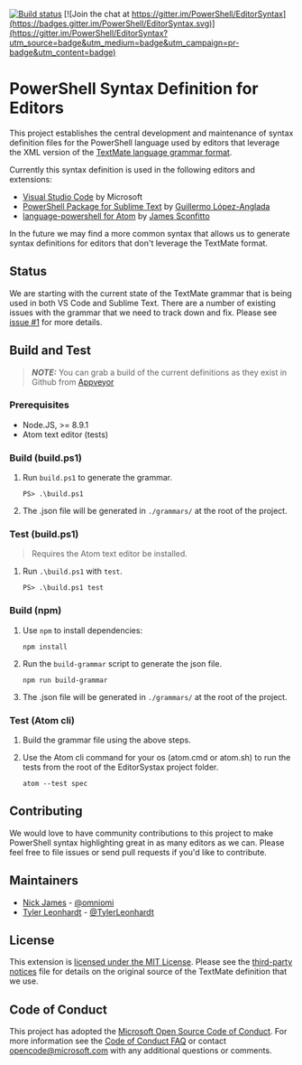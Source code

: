 [![Build status](https://ci.appveyor.com/api/projects/status/github/powershell/editorsyntax?branch=master&svg=true)](https://ci.appveyor.com/project/powershell/editorsyntax/branch/master) [![Join the chat at https://gitter.im/PowerShell/EditorSyntax](https://badges.gitter.im/PowerShell/EditorSyntax.svg)](https://gitter.im/PowerShell/EditorSyntax?utm_source=badge&utm_medium=badge&utm_campaign=pr-badge&utm_content=badge)

# PowerShell Syntax Definition for Editors

This project establishes the central development and maintenance of syntax definition
files for the PowerShell language used by editors that leverage the XML version of the
[TextMate language grammar format](http://manual.macromates.com/en/language_grammars).

Currently this syntax definition is used in the following editors and extensions:

- [Visual Studio Code](https://github.com/Microsoft/vscode) by Microsoft
- [PowerShell Package for Sublime Text](https://github.com/SublimeText/PowerShell) by [Guillermo López-Anglada](https://github.com/guillermooo)
- [language-powershell for Atom](https://github.com/jugglingnutcase/language-powershell) by [James Sconfitto](https://github.com/jugglingnutcase/)

In the future we may find a more common syntax that allows us to generate syntax
definitions for editors that don't leverage the TextMate format.

## Status

We are starting with the current state of the TextMate grammar that is being used in
both VS Code and Sublime Text.  There are a number of existing issues with the grammar
that we need to track down and fix.  Please see [issue #1](https://github.com/PowerShell/EditorSyntax/issues/1)
for more details.

## Build and Test

> ***NOTE:*** You can grab a build of the current definitions as they exist in Github from [Appveyor](https://ci.appveyor.com/project/powershell/editorsyntax/branch/master/artifacts)

### Prerequisites

- Node.JS, >= 8.9.1
- Atom text editor (tests)

### Build (build.ps1)

1. Run `build.ps1` to generate the grammar.

    ```
    PS> .\build.ps1
    ```

2. The .json file will be generated in `./grammars/` at the root of the project.

### Test (build.ps1)

> Requires the Atom text editor be installed.

1. Run `.\build.ps1` with `test`.

    ```
    PS> .\build.ps1 test
    ```

### Build (npm)

1. Use `npm` to install dependencies:

    ```
    npm install
    ```

2. Run the `build-grammar` script to generate the json file.

    ```
    npm run build-grammar
    ```

3. The .json file will be generated in `./grammars/` at the root of the project.

### Test (Atom cli)

1. Build the grammar file using the above steps.

3. Use the Atom cli command for your os (atom.cmd or atom.sh) to run the tests from the root of the EditorSystax project folder.

    ```
    atom --test spec
    ```

## Contributing

We would love to have community contributions to this project to make PowerShell syntax
highlighting great in as many editors as we can.  Please feel free to file issues or
send pull requests if you'd like to contribute.

## Maintainers

- [Nick James](https://github.com/omniomi) - [@omniomi](https://twitter.com/omniomi)
- [Tyler Leonhardt](https://github.com/tylerl0706) - [@TylerLeonhardt](https://twitter.com/TylerLeonhardt)

## License

This extension is [licensed under the MIT License](LICENSE).  Please see the
[third-party notices](Third%20Party%20Notices.txt) file for details on the original
source of the TextMate definition that we use.

## Code of Conduct

This project has adopted the [Microsoft Open Source Code of Conduct][conduct-code].
For more information see the [Code of Conduct FAQ][conduct-faq] or contact [opencode@microsoft.com][conduct-email] with any additional questions or comments.

[conduct-code]: http://opensource.microsoft.com/codeofconduct/
[conduct-faq]: http://opensource.microsoft.com/codeofconduct/faq/
[conduct-email]: mailto:opencode@microsoft.com